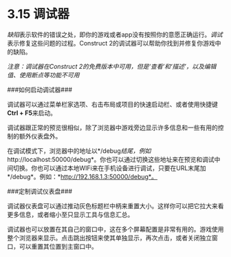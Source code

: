 # 3.15 调试器

*缺陷*表示软件的错误之处，即你的游戏或者app没有按照你的意愿正确运行。*调试*表示修复这些问题的过程。Construct 2的调试器可以帮助你找到并修复你游戏中的缺陷。

*注意：调试器在Construct 2的免费版本中可用，但是‘查看’和‘描述’，以及编辑值、使用断点等功能不可用*

###如何启动调试器###

调试器可以通过菜单栏家选项、右击布局或项目的快速启动栏、或者使用快捷键**Ctrl + F5**来启动。

调试器跟正常的预览很相似，除了浏览器中游戏旁边显示许多信息和一些有用的控制的额外仪表盘外。

在调试模式下，浏览器中的地址以*/debug*结尾，例如*http://localhost:50000/debug*。你也可以通过切换这些地址来在预览和调试中间切换。你也可以通过本地WIFi来在手机设备进行调试，只要在URL末尾加*/debug*。例如：*http://192.168.1.3:50000/debug*。

###定制调试仪表盘###

调试器仪表盘可以通过推动灰色标题栏中柄来重置大小。这样你可以把它拉大来看更多信息，或者缩小至只显示工具与信息汇总。

调试器也可以放置在其自己的窗口中，这在多个屏幕配置是非常有用的。游戏使用整个浏览器来显示。点击跳出按钮来使其单独显示，再次点击，或者关闭独立窗口，可以重置其位置到主窗口中。